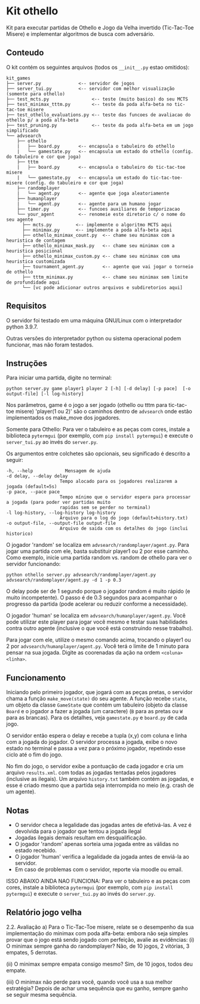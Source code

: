 # Kit othello
Kit para executar partidas de Othello e Jogo da Velha invertido (Tic-Tac-Toe Misere) e implementar algoritmos de busca com adversário.

## Conteudo
O kit contém os seguintes arquivos (todos os `__init__.py` estao omitidos):

```text
kit_games
├── server.py              <-- servidor de jogos
├── server_tui.py          <-- servidor com melhor visualização (somente para othello)
├── test_mcts.py                <-- teste (muito basico) do seu MCTS
├── test_minimax_tttm.py        <-- teste da poda alfa-beta no tic-tac-toe misere
├── test_othello_evaluations.py <-- teste das funcoes de avaliacao do othello p/ a poda alfa-beta
├── test_pruning.py             <-- teste da poda alfa-beta em um jogo simplificado
└── advsearch
    ├── othello
    |   ├── board.py       <-- encapsula o tabuleiro do othello
    |   └── gamestate.py   <-- encapsula um estado do othello (config. do tabuleiro e cor que joga)
    ├── tttm
    |   ├── board.py       <-- encapsula o tabuleiro do tic-tac-toe misere
    |   └── gamestate.py   <-- encapsula um estado do tic-tac-toe-misere (config. do tabuleiro e cor que joga)
    ├── randomplayer
    |   └── agent.py       <-- agente que joga aleatoriamente
    ├── humanplayer        
    |   └── agent.py       <-- agente para um humano jogar 
    ├── timer.py           <-- funcoes auxiliares de temporizacao
    └── your_agent         <-- renomeie este diretorio c/ o nome do seu agente 
      ├── mcts.py         <-- implemente o algoritmo MCTS aqui
      ├── minimax.py      <-- implemente a poda alfa-beta aqui
      ├── othello_minimax_count.py  <-- chame seu minimax com a heuristica de contagem 
      ├── othello_minimax_mask.py   <-- chame seu minimax com a heuristica posicional 
      ├── othello_minimax_custom.py <-- chame seu minimax com uma heuristica customizada
      ├── tournament_agent.py       <-- agente que vai jogar o torneio de othello 
      ├── tttm_minimax.py           <-- chame seu minimax sem limite de profundidade aqui
      └── [vc pode adicionar outros arquivos e subdiretorios aqui]
```

## Requisitos 
O servidor foi testado em uma máquina GNU/Linux com o interpretador python 3.9.7.

Outras versões do interpretador python ou sistema operacional podem funcionar, mas não foram testados.

## Instruções

Para iniciar uma partida, digite no terminal:

`python server.py game player1 player 2 [-h] [-d delay] [-p pace]  [-o output-file] [-l log-history]`

Nos parâmetros, game é o jogo a ser jogado (othello ou tttm para tic-tac-toe misere)  'player(1 ou 2)' são o caminhos dentro de `advsearch` onde estão implementados os make_move dos jogadores.

Somente para Othello: Para ver o tabuleiro e as peças com cores, instale a biblioteca `pytermgui` (por exemplo, com `pip install pytermgui`) e execute o `server_tui.py` ao invés do `server.py`.


Os argumentos entre colchetes são opcionais, seu significado é descrito a seguir:
```text
-h, --help            Mensagem de ajuda
-d delay, --delay delay
                    Tempo alocado para os jogadores realizarem a jogada (default=5s)
-p pace, --pace pace
                    Tempo mínimo que o servidor espera para processar a jogada (para poder ver partidas muito 
                    rapidas sem se perder no terminal)
-l log-history, --log-history log-history
                    Arquivo para o log do jogo (default=history.txt)
-o output-file, --output-file output-file
                    Arquivo de saida com os detalhes do jogo (inclui historico)
```

O jogador 'random' se localiza em `advsearch/randomplayer/agent.py`. Para jogar uma partida com ele,
basta substituir player1 ou 2 por esse caminho. Como exemplo, inicie
uma partida random vs. random de othello para ver o servidor funcionando:

`python othello server.py advsearch/randomplayer/agent.py advsearch/randomplayer/agent.py -d 1 -p 0.3`

O delay pode ser de 1 segundo porque o jogador random é muito rápido (e muito incompetente). O passo é de 0.3 segundos para acompanhar o progresso da partida (pode acelerar ou reduzir conforme a necessidade).

O jogador 'human' se localiza em `advsearch/humanplayer/agent.py`. Você pode utilizar este player para jogar você mesmo e testar suas habilidades contra outro agente (inclusive o que você está construindo nesse trabalho). 

Para jogar com ele, utilize o mesmo comando acima, trocando o player1 ou 2 por `advsearch/humanplayer/agent.py`. Você terá o limite de 1 minuto para pensar na sua jogada. Digite as coorenadas da ação na ordem `<coluna> <linha>`.  

## Funcionamento 

Iniciando pelo primeiro jogador, que jogará com as peças pretas, o servidor chama a função `make_move(state)` do seu agente. A função recebe `state`, um objeto da classe `GameState` que contém um tabuleiro (objeto da classe `Board` e o jogador a fazer a jogada (um caractere) (`B` para as pretas ou `W` para as brancas). Para os detalhes, veja `gamestate.py` e `board.py` de cada jogo.

O servidor então espera o delay e recebe a tupla (x,y) com coluna e linha com a jogada do jogador. O servidor processa a jogada, exibe o novo estado no terminal e passa a vez para o próximo jogador, repetindo esse ciclo até o fim do jogo.

No fim do jogo, o servidor exibe a pontuação de cada jogador e cria um arquivo `results.xml`.
com todas as jogadas tentadas pelos jogadores (inclusive as ilegais). Um arquivo `history.txt` também contém as jogadas, e esse é criado mesmo que a partida seja interrompida no meio (e.g. crash de um agente).


## Notas
* O servidor checa a legalidade das jogadas antes de efetivá-las. A vez é devolvida para o jogador que tentou a jogada ilegal
* Jogadas ilegais demais resultam em desqualificação.
* O jogador 'random' apenas sorteia uma jogada entre as válidas no estado recebido.
* O jogador 'human' verifica a legalidade da jogada antes de enviá-la ao servidor.
* Em caso de problemas com o servidor, reporte via moodle ou email.

ISSO ABAIXO AINDA NAO FUNCIONA:
Para ver o tabuleiro e as peças com cores, instale a biblioteca `pytermgui` (por exemplo, com `pip install pytermgui`) e execute o `server_tui.py` ao invés do `server.py`. 



## Relatório jogo velha
2.2. Avaliação
a) Para o Tic-Tac-Toe misere, relate se o desempenho da sua implementação do minimax com poda
alfa-beta: embora não seja simples provar que o jogo está sendo jogado com perfeição, avalie as
evidências:
(i) O minimax sempre ganha do randomplayer?
Não, de 10 jogos, 2 vitórias, 3 empates, 5 derrotas.

(ii) O minimax sempre empata consigo mesmo?
Sim, de 10 jogos, todos deu empate.

(iii) O minimax não perde para você, quando você usa a sua melhor estratégia?
Depois de achar uma sequência que eu ganho, sempre ganho se seguir mesma sequência.